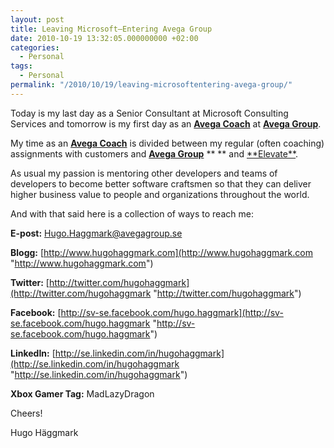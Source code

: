 ```yaml
---
layout: post
title: Leaving Microsoft–Entering Avega Group
date: 2010-10-19 13:32:05.000000000 +02:00
categories:
  - Personal
tags:
  - Personal
permalink: "/2010/10/19/leaving-microsoftentering-avega-group/"
---
```


Today is my last day as a Senior Consultant at Microsoft Consulting Services and tomorrow is my first day as an **[Avega Coach](http://www.avegagroup.se/ "Avega Coach")** at **[Avega Group](http://www.avegagroup.se/ "Avega Group")**.

My time as an [**Avega Coach**](http://www.avegagroup.se/ "Avega Coach") is divided between my regular (often coaching) assignments with customers and [**Avega Group**](http://www.avegagroup.se/ "Avega Group") \*\* ** and [**Elevate\*\*](http://www.avegagroup.se/sv/Elevate/Las-mer-om-Elevate/ "Elevate").

As usual my passion is mentoring other developers and teams of developers to become better software craftsmen so that they can deliver higher business value to people and organizations throughout the world.

And with that said here is a collection of ways to reach me:

**E-post:** [Hugo.Haggmark@avegagroup.se](mailto:Hugo.Haggmark@avegagroup.se)

**Blogg:** [http://www.hugohaggmark.com](http://www.hugohaggmark.com "http://www.hugohaggmark.com")

**Twitter:** [http://twitter.com/hugohaggmark](http://twitter.com/hugohaggmark "http://twitter.com/hugohaggmark")

**Facebook:** [http://sv-se.facebook.com/hugo.haggmark](http://sv-se.facebook.com/hugo.haggmark "http://sv-se.facebook.com/hugo.haggmark")

**LinkedIn:** [http://se.linkedin.com/in/hugohaggmark](http://se.linkedin.com/in/hugohaggmark "http://se.linkedin.com/in/hugohaggmark")

**Xbox Gamer Tag:** MadLazyDragon

Cheers!

Hugo Häggmark

